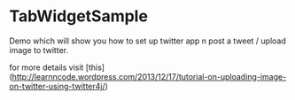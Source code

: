 TabWidgetSample
===================================

Demo which will show you how to set up  twitter app n post a tweet / upload image to twitter. 


for more details visit [this] (http://learnncode.wordpress.com/2013/12/17/tutorial-on-uploading-image-on-twitter-using-twitter4j/)
